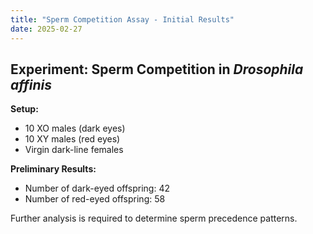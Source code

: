 ```yaml
---
title: "Sperm Competition Assay - Initial Results"
date: 2025-02-27
---
```


## Experiment: Sperm Competition in *Drosophila affinis*

**Setup:**  
- 10 XO males (dark eyes)  
- 10 XY males (red eyes)  
- Virgin dark-line females  

**Preliminary Results:**  
- Number of dark-eyed offspring: 42  
- Number of red-eyed offspring: 58  

Further analysis is required to determine sperm precedence patterns.
